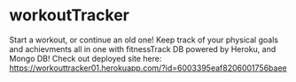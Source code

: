 # workoutTracker
Start a workout, or continue an old one! Keep track of your physical goals and achievments all in one with fitnessTrack DB powered by Heroku, and Mongo DB! 
Check out deployed site here: https://workouttracker01.herokuapp.com/?id=6003395eaf8206001756baee
